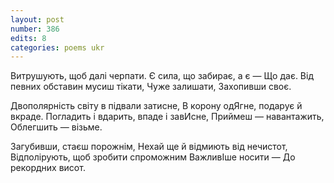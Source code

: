 ```yaml
---
layout: post
number: 386
edits: 8
categories: poems ukr
---
```


Витрушують, щоб далі черпати.
Є сила, що забирає, а є —
Що дає.
Від певних обставин мусиш тікати,
Чуже залишати,
Захопивши своє.

Двополярність світу в підвали затисне,
В корону одЯгне, подарує й вкраде.
Погладить і вдарить, впаде і завИсне,
Приймеш — навантажить,
Облегшить — візьме.

Загубивши, стаєш порожнім, 
Нехай ще й відмиють від нечистот,
Відполірують, щоб зробити спроможним
ВажливІше носити —
До рекордних висот.
